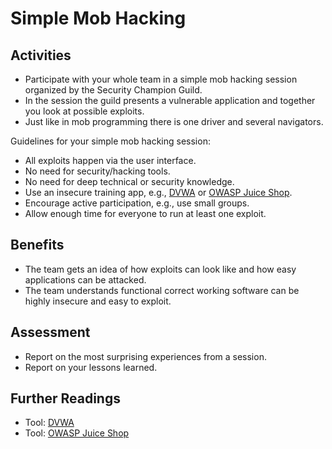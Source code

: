 # Simple Mob Hacking

## Activities

- Participate with your whole team in a simple mob hacking session organized by the Security Champion Guild.
- In the session the guild presents a vulnerable application and together you look at possible exploits.
- Just like in mob programming there is one driver and several navigators.

Guidelines for your simple mob hacking session:
- All exploits happen via the user interface.
- No need for security/hacking tools.
- No need for deep technical or security knowledge.
- Use an insecure training app, e.g., [DVWA](https://dvwa.co.uk/) or [OWASP Juice Shop](https://owasp.org/www-project-juice-shop/).
- Encourage active participation, e.g., use small groups.
- Allow enough time for everyone to run at least one exploit.

## Benefits

- The team gets an idea of how exploits can look like and how easy applications can be attacked.
- The team understands functional correct working software can be highly insecure and easy to exploit.

## Assessment

- Report on the most surprising experiences from a session.
- Report on your lessons learned.

## Further Readings

- Tool: [DVWA](https://dvwa.co.uk/)
- Tool: [OWASP Juice Shop](https://owasp.org/www-project-juice-shop/)
